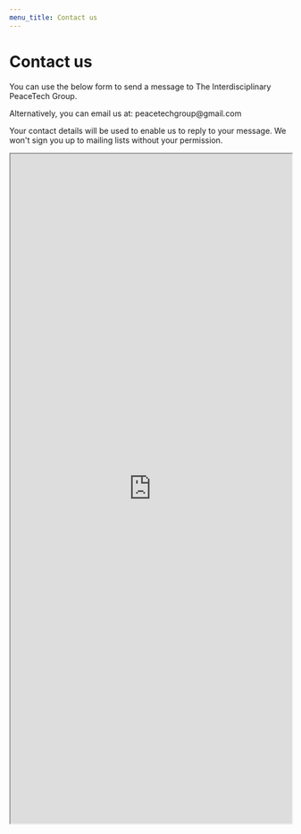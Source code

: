 ```yaml
---
menu_title: Contact us
---
```


# Contact us

You can use the below form to send a message to The Interdisciplinary PeaceTech Group.

Alternatively, you can email us at: peacetechgroup<span>&#64;</span>gmail<i>&#46;</i>com

Your contact details will be used to enable us to reply to your message. We won't sign you up to mailing lists without your permission.

<iframe src="https://docs.google.com/forms/d/e/1FAIpQLSc1gWstzR2lahdQlphiSgZK2ukJAsicQYY2WyJ8Vu6iw_Xa0g/viewform?embedded=true" width="100%" height="1200"></iframe>
